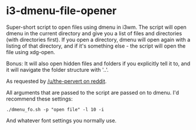 i3-dmenu-file-opener
====================

Super-short script to open files using dmenu in i3wm. The script will open dmenu in the current directory and give you a list of files and directories (with directories first). If you open a directory, dmenu will open again with a listing of that directory, and if it's something else - the script will open the file using xdg-open.

Bonus: It will also open hidden files and folders if you explicitly tell it to, and it will navigate the folder structure with '..'.

As requested by [/u/the-pervert on reddit](http://www.reddit.com/r/i3wm/comments/1v1zzp/launch_files_with_i3/).

All arguments that are passed to the script are passed on to dmenu. I'd recommend these settings:

`./dmenu_fo.sh -p "open file" -l 10 -i`

And whatever font settings you normally use.
